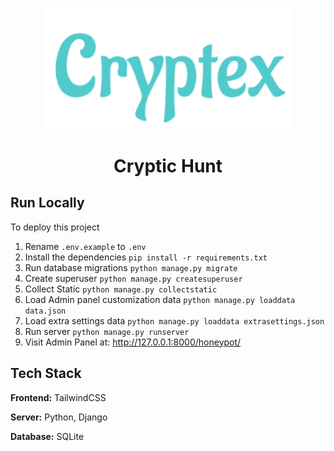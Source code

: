 <p align="center">
<img width="400" src="/static/logo_banner.png"><br>
<h1 align="center">Cryptic Hunt</h1></p>

## Run Locally

To deploy this project
1.  Rename `.env.example` to `.env`
2.  Install the dependencies
    `pip install -r requirements.txt`
3.  Run database migrations
    `python manage.py migrate`
4.  Create superuser
    `python manage.py createsuperuser`
5.  Collect Static
    `python manage.py collectstatic`
6.  Load Admin panel customization data
    `python manage.py loaddata data.json`
7. Load extra settings data
    `python manage.py loaddata extrasettings.json`
8.  Run server
    `python manage.py runserver`
9. Visit Admin Panel at:
    http://127.0.0.1:8000/honeypot/


## Tech Stack

**Frontend:** TailwindCSS

**Server:** Python, Django

**Database:** SQLite


